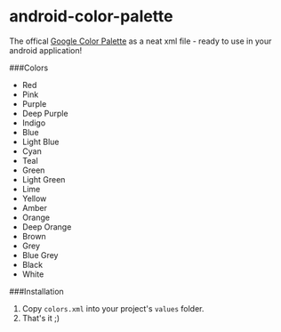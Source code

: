 # android-color-palette

The offical [Google Color Palette](http://www.google.com/design/spec/style/color.html#color-color-palette) as a neat xml file - ready to use in your android application!

###Colors
- Red
- Pink
- Purple
- Deep Purple
- Indigo
- Blue
- Light Blue
- Cyan
- Teal
- Green
- Light Green
- Lime
- Yellow
- Amber
- Orange
- Deep Orange
- Brown
- Grey
- Blue Grey
- Black
- White

###Installation
1. Copy `colors.xml` into your project's `values` folder.
2. That's it ;)
